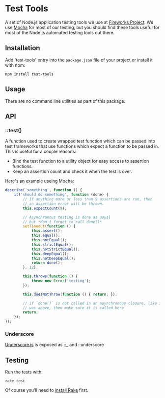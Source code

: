 Test Tools
==========

A set of Node.js application testing tools we use at
[Fireworks Project](http://www.fireworksproject.com).
We use [Mocha](https://github.com/visionmedia/mocha)
for most of our testing, but you should find these tools useful for most of the
Node.js automated testing tools out there.

## Installation
Add 'test-tools' entry into the `package.json` file of your project or install it with npm:

    npm install test-tools

## Usage
There are no command line utilities as part of this package.


## API

### ::test()
A function used to create wrapped test function which can be passed into test
frameworks that use functions which expect a function to be passed in. This is
useful for a couple reasons:

* Bind the test function to a utility object for easy access to assertion functions.
* Keep an assertion count and check it when the test is over.

Here's an example useing Mocha:

```JavaScript
describe('something', function () {
    it('should do something', function (done) {
        // If anything more or less than 9 assertions are run, then
        // an assertion error will be thrown.
        this.expectCount(9);

        // Asynchronous testing is done as usual
        // but *don't forget to call done()*
        setTimeout(function () {
            this.assert();
            this.equal();
            this.notEqual();
            this.strictEqual();
            this.notStrictEqual();
            this.deepEqual();
            this.notDeepEqual();
            return done();
        }, 12);

        this.throws(function () {
            throw new Error('testing');
        });

        this.doesNotThrow(function () { return; });

        // if `done()` is not called in an asynchronous closure, like it
        // was above, then make sure it is called here
        return;
    });
});
```

### Underscore
[Underscore.js](http://documentcloud.github.com/underscore/)
is exposed as ::_ and ::underscore

## Testing
Run the tests with:

    rake test

Of course you'll need to [install Rake](http://rake.rubyforge.org/) first.
